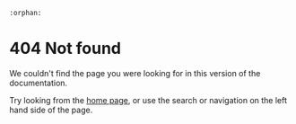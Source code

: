 ```eval_rst
:orphan:
```

# 404 Not found

We couldn't find the page you were looking for in this version of the documentation.

Try looking from the [home page](index), or use the search or navigation on the left hand side of the page.
